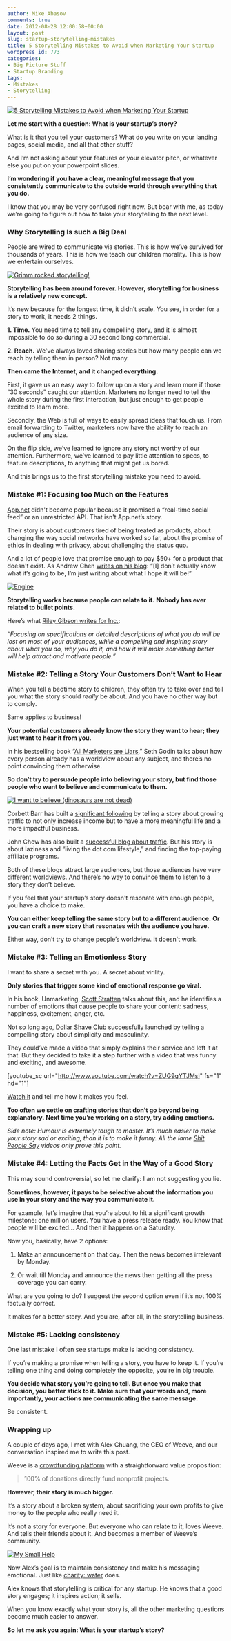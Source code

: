 ```yaml
---
author: Mike Abasov
comments: true
date: 2012-08-28 12:00:58+00:00
layout: post
slug: startup-storytelling-mistakes
title: 5 Storytelling Mistakes to Avoid when Marketing Your Startup
wordpress_id: 773
categories:
- Big Picture Stuff
- Startup Branding
tags:
- Mistakes
- Storytelling
---
```


[![5 Storytelling Mistakes to Avoid when Marketing Your Startup](http://marketingbeforefunding.com/wp-content/uploads/2012/08/sld-590x394.png)](http://marketingbeforefunding.com/2012/08/28/startup-storytelling-mistakes/)

**Let me start with a question: What is your startup’s story?**

What is it that you tell your customers? What do you write on your landing pages, social media, and all that other stuff?

And I’m not asking about your features or your elevator pitch, or whatever else you put on your powerpoint slides.

**I’m wondering if you have a clear, meaningful message that you consistently communicate to the outside world through everything that you do.**

I know that you may be very confused right now. But bear with me, as today we’re going to figure out how to take your storytelling to the next level.



### Why Storytelling Is such a Big Deal


People are wired to communicate via stories. This is how we’ve survived for thousands of years. This is how we teach our children morality. This is how we entertain ourselves.

[![Grimm rocked storytelling!](http://farm6.staticflickr.com/5174/5427836708_d33f23ca82_z.jpg)](http://www.flickr.com/photos/infiniteache/5427836708/)

**Storytelling has been around forever. However, storytelling for business is a relatively new concept.**

It’s new because for the longest time, it didn’t scale. You see, in order for a story to work, it needs 2 things.

**1. Time.** You need time to tell any compelling story, and it is almost impossible to do so during a 30 second long commercial.

**2. Reach.** We've always loved sharing stories but how many people can we reach by telling them in person? Not many.

**Then came the Internet, and it changed everything.**

First, it gave us an easy way to follow up on a story and learn more if those “30 seconds” caught our attention. Marketers no longer need to tell the whole story during the first interaction, but just enough to get people excited to learn more.

Secondly, the Web is full of ways to easily spread ideas that touch us. From email forwarding to Twitter, marketers now have the ability to reach an audience of any size.

On the flip side, we’ve learned to ignore any story not worthy of our attention. Furthermore, we’ve learned to pay little attention to specs, to feature descriptions, to anything that might get us bored.

And this brings us to the first storytelling mistake you need to avoid.



### Mistake #1: Focusing too Much on the Features


[App.net](http://join.app.net) didn't become popular because it promised a “real-time social feed” or an unrestricted API. That isn't App.net’s story.

Their story is about customers tired of being treated as products, about changing the way social networks have worked so far, about the promise of ethics in dealing with privacy, about challenging the status quo.

And a lot of people love that promise enough to pay $50+ for a product that doesn't exist. As Andrew Chen [writes on his blog](http://andrewchen.co/2012/07/18/i-supported-app-net-with-50month-heres-why/): “[I] don’t actually know what it’s going to be, I’m just writing about what I hope it will be!”

[![Engine](http://farm6.staticflickr.com/5090/5218105507_2339c24f04_z.jpg)](http://www.flickr.com/photos/profilerehab/5218105507/)

**Storytelling works because people can relate to it.**
**Nobody has ever related to bullet points.**

Here’s what [Riley Gibson writes for Inc.](http://www.inc.com/riley-gibson/3-reasons-every-start-up-should-tell-more-stories.html):


_“Focusing on specifications or detailed descriptions of what you do will be lost on most of your audiences, while a compelling and inspiring story about what you do, why you do it, and how it will make something better will help attract and motivate people.”_





### Mistake #2: Telling a Story Your Customers Don’t Want to Hear


When you tell a bedtime story to children, they often try to take over and tell you what the story should _really_ be about. And you have no other way but to comply.

Same applies to business!

**Your potential customers already know the story they want to hear; they just want to hear it from you.**

In his bestselling book “[All Marketers are Liars](http://www.amazon.ca/All-Marketers-Are-Liars-Authentic/dp/1591841003),” Seth Godin talks about how every person already has a worldview about any subject, and there’s no point convincing them otherwise.

**So don’t try to persuade people into believing your story, but find those people who want to believe and communicate to them.**

[![I want to believe (dinosaurs are not dead)](http://farm3.staticflickr.com/2392/2148083301_7695beaae0_z.jpg)](http://www.flickr.com/photos/xyotiogyo/2148083301/)

Corbett Barr has built a [significant following](http://thinktraffic.net/about) by telling a story about growing traffic to not only increase income but to have a more meaningful life and a more impactful business.

John Chow has also built a [successful blog about traffic](http://www.johnchow.com/about/). But his story is about laziness and “living the dot com lifestyle,” and finding the top-paying affiliate programs.

Both of these blogs attract large audiences, but those audiences have very different worldviews. And there’s no way to convince them to listen to a story they don’t believe.

If you feel that your startup’s story doesn't resonate with enough people, you have a choice to make.

**You can either keep telling the same story but to a different audience.**
**Or you can craft a new story that resonates with the audience you have.**

Either way, don’t try to change people’s worldview. It doesn't work.



### Mistake #3: Telling an Emotionless Story


I want to share a secret with you. A secret about virility.

**Only stories that trigger some kind of emotional response go viral.**

In his book, Unmarketing, [Scott Stratten](http://www.unmarketing.com/) talks about this, and he identifies a number of emotions that cause people to share your content: sadness, happiness, excitement, anger, etc.

Not so long ago, [Dollar Shave Club](http://www.dollarshaveclub.com/) successfully launched by telling a compelling story about simplicity and masculinity.

They could’ve made a video that simply explains their service and left it at that. But they decided to take it a step further with a video that was funny and exciting, and awesome.

[youtube_sc url="http://www.youtube.com/watch?v=ZUG9qYTJMsI" fs="1" hd="1"]

[Watch it](http://www.youtube.com/watch?v=ZUG9qYTJMsI) and tell me how it makes you feel.

**Too often we settle on crafting stories that don’t go beyond being explanatory. Next time you’re working on a story, try adding emotions.**

_Side note: Humour is extremely tough to master. It’s much easier to make your story sad or exciting, than it is to make it funny.  All the lame [Shit People Say](http://www.youtube.com/results?search_query=shit+say) videos only prove this point._



### Mistake #4: Letting the Facts Get in the Way of a Good Story


This may sound controversial, so let me clarify: I am not suggesting you lie.

**Sometimes, however, it pays to be selective about the information you use in your story and the way you communicate it.**

For example, let’s imagine that you’re about to hit a significant growth milestone: one million users. You have a press release ready. You know that people will be excited... And then it happens on a Saturday.

Now you, basically, have 2 options:



	
  1. Make an announcement on that day. Then the news becomes irrelevant by Monday.

	
  2. Or wait till Monday and announce the news then getting all the press coverage you can carry.


What are you going to do? I suggest the second option even if it’s not 100% factually correct.

It makes for a better story. And you are, after all, in the storytelling business.



### Mistake #5: Lacking consistency


One last mistake I often see startups make is lacking consistency.

If you’re making a promise when telling a story, you have to keep it. If you’re telling one thing and doing completely the opposite, you’re in big trouble.

**You decide what story you’re going to tell. But once you make that decision, you better stick to it. Make sure that your words and, more importantly, your actions are communicating the same message.**

Be consistent.



### Wrapping up


A couple of days ago, I met with Alex Chuang, the CEO of Weeve, and our conversation inspired me to write this post.

Weeve is a [crowdfunding platform](http://weeve.it/) with a straightforward value proposition:


> 100% of donations directly fund nonprofit projects.



**However, their story is much bigger.**

It’s a story about a broken system, about sacrificing your own profits to give money to the people who really need it.

It’s not a story for everyone. But everyone who can relate to it, loves Weeve. And tells their friends about it. And becomes a member of Weeve’s community.

[![My Small Help](http://farm8.staticflickr.com/7058/6947435171_e39c8e4124_z.jpg)](http://www.flickr.com/photos/geezaweezer/6947435171/)

Now Alex’s goal is to maintain consistency and make his messaging emotional. Just like [charity: water](http://www.charitywater.org/) does.

Alex knows that storytelling is critical for any startup. He knows that a good story engages; it inspires action; it sells.

When you know exactly what your story is, all the other marketing questions become much easier to answer.

**So let me ask you again: What is your startup’s story?**
